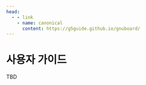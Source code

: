 ```yaml
---
head:
  - - link
    - name: canonical
      content: https://g5guide.github.io/gnuboard/
---
```


# 사용자 가이드

TBD

